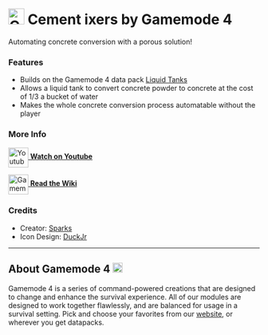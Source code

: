 # <img src="https://raw.githubusercontent.com/Gamemode4Dev/GM4_Datapacks/master/base/images/gm4_logo.png" alt="GM4 Logo" width="32" /> Cement ixers by Gamemode 4<!--$pmc:delete-->

Automating concrete conversion with a porous solution!<!--$pmc:headerSize-->

### Features
- Builds on the Gamemode 4 data pack [Liquid Tanks](https://gm4.co/modules/liquid-tanks)<!--$dynamicLink:gm4_liquid_tanks-->
- Allows a liquid tank to convert concrete powder to concrete at the cost of 1/3 a bucket of water
- Makes the whole concrete conversion process automatable without the player

### More Info
[<img src="https://raw.githubusercontent.com/Gamemode4Dev/GM4_Datapacks/master/base/images/youtube_logo.png" alt="Youtube Logo" width="40" align="center"/> **Watch on Youtube**](https://www.youtube.com/watch?v=qa9lcbii1BE)

[<img src="https://raw.githubusercontent.com/Gamemode4Dev/GM4_Datapacks/master/base/images/gm4_wiki_logo.png" alt="Gamemode 4 Wiki Logo" width="40" align="center"/> **Read the Wiki**](https://wiki.gm4.co/wiki/Liquid_Tanks/Cement_Mixers)

### Credits
- Creator: [Sparks](https://twitter.com/SelcouthSparks)
- Icon Design: [DuckJr](https://twitter.com/DuckJr94)

---
## About Gamemode 4 <img src="https://raw.githubusercontent.com/Gamemode4Dev/GM4_Datapacks/master/base/images/gm4_logo.png" alt="Gamemode 4 Logo" width="20"/>
Gamemode 4 is a series of command-powered creations that are designed to change and enhance the survival experience. All of our modules are designed to work together flawlessly, and are balanced for usage in a survival setting. Pick and choose your favorites from our [website](https://gm4.co), or wherever you get datapacks.